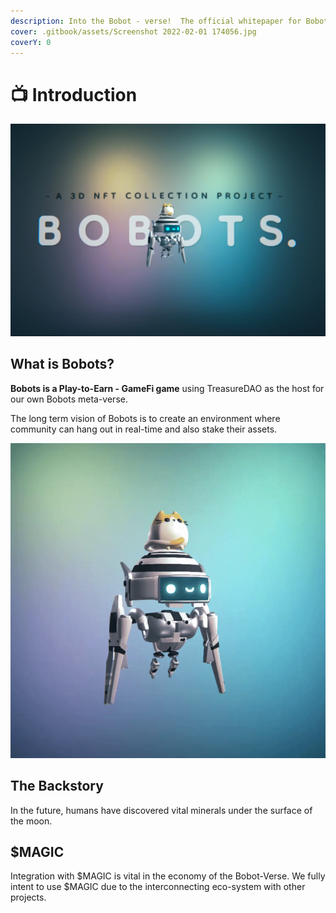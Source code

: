 ```yaml
---
description: Into the Bobot - verse!  The official whitepaper for Bobots.
cover: .gitbook/assets/Screenshot 2022-02-01 174056.jpg
coverY: 0
---
```


# 📺 Introduction

![Bobots - 3D GameFi Project](<.gitbook/assets/Screenshot 2022-02-01 174503.jpg>)

## What is Bobots?

**Bobots is a Play-to-Earn -  GameFi game** using TreasureDAO as the host for our own Bobots meta-verse.

The long term vision of Bobots is to create an environment where community can hang out in real-time and also stake their assets.

![Yes, all Bobots are animated!](.gitbook/assets/ezgif-5-372ab5640b.gif)

## The Backstory

In the future, humans have discovered vital minerals under the surface of the moon.



## $MAGIC

Integration with $MAGIC is vital in the economy of the Bobot-Verse. We fully intent to use $MAGIC due to the interconnecting eco-system with other projects.

